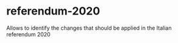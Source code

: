 # referendum-2020
Allows to identify the changes that should be applied in the Italian referendum 2020
